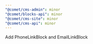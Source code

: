 ```yaml
---
"@comet/cms-admin": minor
"@comet/blocks-api": minor
"@comet/cms-site": minor
"@comet/cms-api": minor
---
```


Add PhoneLinkBlock and EmailLinkBlock
